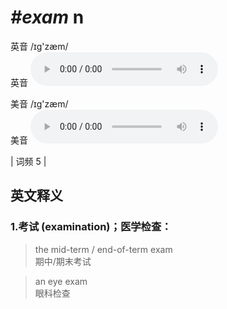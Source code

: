 # ***\#exam*** n
英音 /ɪɡ'zæm/  
英音
<audio src="./media/exam1_AAC.aac" controls="controls"></audio>

美音 /ɪɡ'zæm/  
美音
<audio src="./media/exam2_AAC.aac" controls="controls"></audio>



| 词频 5 |  

英文释义
---
### 1.**考试 (examination)；医学检查：**  

 > the mid-term / end-of-term exam  
 > 期中/期末考试    

 > an eye exam  
 > 眼科检查    


